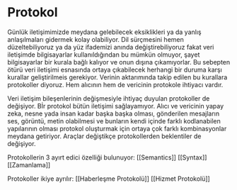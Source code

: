 # Protokol

Günlük iletişimimizde meydana gelebilecek eksiklikleri ya da yanlış anlaşılmaları gidermek kolay olabiliyor. Dil sürçmesini hemen düzeltebiliyoruz ya da yüz ifademizi anında değiştirebiliyoruz fakat veri iletişimde bilgisayarlar kullanıldığından bu mümkün olmuyor, şayet bilgisayarlar bir kurala bağlı kalıyor ve onun dışına çıkamıyorlar. Bu sebepten ötürü veri iletişimi esnasında ortaya çıkabilecek herhangi bir duruma karşı kurallar geliştirilmeis gerekiyor. Verinin aktarımında takip edilen bu kurallara protokoller diyoruz. Hem alıcının hem de vericinin protokole ihtiyacı vardır.

Veri iletişim bileşenlerinin değişmesiyle ihtiyaç duyulan protokoller de değişiyor. Bİr protokol bütün iletişimi sağlayamıyor. Alıcı ve vericinin yapay zeka, nesne yada insan kadar başka başka olması, gönderilen mesajların ses, görüntü, metin olabilmesi ve bunların kendi içinde farklı kodlanabilen yapılarının olması protokol oluşturmak için ortaya çok farklı kombinasyonlar meydana getiriyor. Araçlar değiştikçe protokollerden beklentiler de değişiyor.

Protokollerin 3 ayırt edici özelliği bulunuyor:
[[Semantics]]
[[Syntax]]
[[Zamanlama]]

Protokoller ikiye ayrılır:
[[Haberleşme Protokolü]]
[[Hizmet Protokolü]]